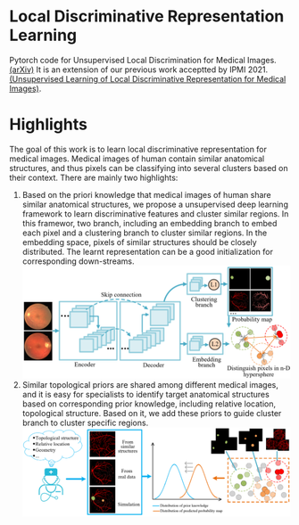 # Local Discriminative Representation Learning
Pytorch code for Unsupervised Local Discrimination for Medical Images. [(arXiv)](https://arxiv.org/abs/2108.09440)
It is an extension of our previous work acceptted by IPMI 2021. [(Unsupervised Learning of Local Discriminative Representation for Medical Images)](https://link.springer.com/chapter/10.1007/978-3-030-78191-0_29).
# Highlights
The goal of this work is to learn local discriminative representation for medical images. Medical images of human contain similar anatomical structures, and thus pixels can be classifying into several clusters based on their context. There are mainly two highlights:
1. Based on the priori knowledge that medical images of human share similar anatomical structures, we propose a unsupervised deep learning framework to learn discriminative features and cluster similar regions. In this framewor, two branch, including an embedding branch to embed each pixel and a clustering branch to cluster similar regions. In the embedding space, pixels of similar structures should be closely distributed. The learnt representation can be a good initialization for corresponding down-streams.
![](https://github.com/HuaiChen-1994/LDLearning/blob/main/figures/learning_region_discrimination.png)
2. Similar topological priors are shared among different medical images, and it is easy for specialists to identify target anatomical structures based on corresponding prior knowledge, including relative location, topological structure. Based on it, we add these priors to guide cluster branch to cluster specific regions.
![](https://github.com/HuaiChen-1994/LDLearning/blob/main/figures/prior_knowledge.png) 
